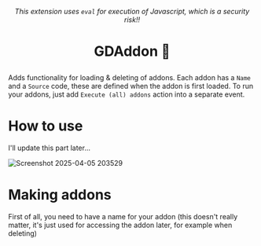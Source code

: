 _<p align="center" dir="auto">This extension uses `eval` for execution of Javascript, which is a security risk!!</p>_

# <p align="center" dir="auto">GDAddon 🤔</p>

Adds functionality for loading & deleting of addons. Each addon has a `Name` and a `Source` code, these are defined when
the addon is first loaded. To run your addons, just add `Execute (all) addons` action into a separate event.

# How to use

I'll update this part later...

![Screenshot 2025-04-05 203529](https://github.com/user-attachments/assets/7ca1260a-d176-410f-a6a4-cca0cca2e746)

# Making addons

First of all, you need to have a name for your addon 
(this doesn't really matter, it's just used for accessing the addon later, for example when deleting)
